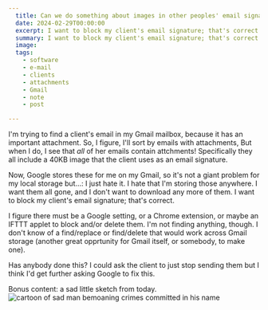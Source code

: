 ```yaml
---
  title: Can we do something about images in other peoples' email signatures?
  date: 2024-02-29T00:00:00
  excerpt: I want to block my client's email signature; that's correct.
  summary: I want to block my client's email signature; that's correct.
  image: 
  tags:
    - software
    - e-mail
    - clients
    - attachments
    - Gmail
    - note
    - post

---
```


I'm trying to find a client's email in my Gmail mailbox, because it has an important attachment. So, I figure, I'll sort by emails with attachments, But when I do, I see that _all_ of her emails contain attchments! Specifically they all include a 40KB image that the client uses as an email signature.

Now, Google stores these for me on my Gmail, so it's not a giant problem for my local storage but...: I just hate it. I hate that I'm storing those anywhere. I want them all gone, and I don't want to download any more of them. I want to block my client's email signature; that's correct.

I figure there must be a Google setting, or a Chrome extension, or maybe an IFTTT applet to block and/or delete them. I'm not finding anything, though.
I don't know of a find/replace or find/delete that would work across Gmail storage (another great opprtunity for Gmail itself, or somebody, to make one).

Has anybody done this? I could ask the client to just stop sending them but I think I'd get further asking Google to fix this.

Bonus content: a sad little sketch from today.
  ![cartoon of sad man bemoaning crimes committed in his name](/static/img/sketchbook/all-these-crimes-feb-27-2024.jpeg)

